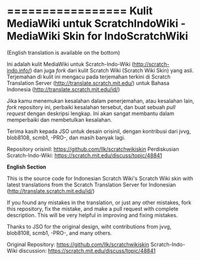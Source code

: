 =================
Kulit MediaWiki untuk ScratchIndoWiki - MediaWiki Skin for IndoScratchWiki
=================
(English translation is available on the bottom)

Ini adalah kulit MediaWiki untuk Scratch-Indo-Wiki (http://scratch-indo.info/) dan juga _fork_ dari kulit Scratch Wiki (Scratch Wiki Skin) yang asli. Terjemahan di kulit ini mengacu pada terjemahan terkini di Scratch Translation Server (http://translate.scratch.mit.edu/) untuk Bahasa Indonesia (http://translate.scratch.mit.edu/id/)

Jika kamu menemukan kesalahan dalam penerjemahan, atau kesalahan lain, _fork_ repository ini, perbaiki kesalahan tersebut, dan buat sebuah _pull request_ dengan deskripsi lengkap. Ini akan sangat membantu dalam memperbaiki dan membetulkan kesalahan.

Terima kasih kepada JSO untuk desain orisinil, dengan kontribusi dari jvvg, blob8108, scmb1, -PRO-, dan masih banyak lagi. 

Repository orisinil: https://github.com/llk/scratchwikiskin
Perdiskusian Scratch-Indo-Wiki: https://scratch.mit.edu/discuss/topic/48841

**English Section**

This is the source code for Indonesian Scratch Wiki's Scratch Wiki skin with latest translations from the Scratch Translation Server for Indonesian (http://translate.scratch.mit.edu/id/)

If you found any mistakes in the translation, or just any other mistakes, fork this repository, fix the mistake, and make a pull request with complete description. This will be very helpful in improving and fixing mistakes.

Thanks to JSO for the original design, wiht contributions from jvvg, blob8108, scmb1, -PRO-, and many others. 

Original Repository: https://github.com/llk/scratchwikiskin
Scratch-Indo-Wiki discussion: https://scratch.mit.edu/discuss/topic/48841


